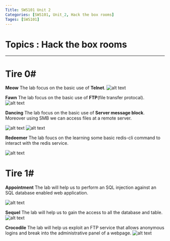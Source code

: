 ```yaml
---
Title: SWS101 Unit 2
Categories: [SWS101, Unit_2, Hack the box rooms]
Tages: [SWS101]
---
```


# Topics : Hack the box rooms
---
# Tire 0#

**Meow**
The lab focus on the basic use of **Telnet**.
![alt text](meow.png)

**Fawn**
The lab focus on the basic use of **FTP**(file transfer protocal).
![alt text](fawn.png)

**Dancing**
The lab focus on the basic use of **Server message block**. Moreover using SMB we can access files at a remote server.

![alt text](dancing.png)
![alt text](dancing2.png)

**Redeemer**
The lab foucs on the learning some basic redis-cli command to interact with the redis service.

![alt text](redemmer.png)

# Tire 1#

**Appointment**
The lab will help us to perform an SQL injection against an SQL database enabled web application.

![alt text](appointment.png)

**Sequel**
The lab will help us to gain the access to all the database and table.
![alt text](sql.png)

**Crocodile**
The lab will help us exploit an FTP service that allows anonymous logins and break into the administrative panel of a webpage.
![alt text](crocodile.png)
